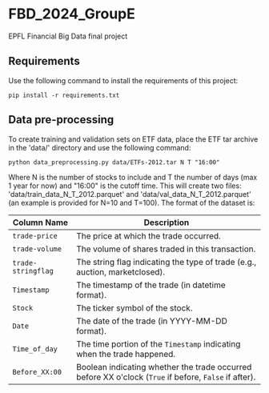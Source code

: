 # FBD_2024_GroupE
EPFL Financial Big Data final project

## Requirements

Use the following command to install the requirements of this project:

```
pip install -r requirements.txt
```

## Data pre-processing

To create training and validation sets on ETF data, place the ETF tar archive in the 'data/' directory and use the following command:

```
python data_preprocessing.py data/ETFs-2012.tar N T "16:00"
```

Where N is the number of stocks to include and T the number of days (max 1 year for now) and "16:00" is the cutoff time.
This will create two files: 'data/train_data_N_T_2012.parquet' and 'data/val_data_N_T_2012.parquet' (an example is provided for N=10 and T=100). 
The format of the dataset is:


| **Column Name**    | **Description**                                                                 |
|--------------------|---------------------------------------------------------------------------------|
| `trade-price`      | The price at which the trade occurred.                                           |
| `trade-volume`     | The volume of shares traded in this transaction.                                |
| `trade-stringflag` | The string flag indicating the type of trade (e.g., auction, marketclosed).     |
| `Timestamp`        | The timestamp of the trade (in datetime format).                                |
| `Stock`            | The ticker symbol of the stock.                                                  |
| `Date`             | The date of the trade (in YYYY-MM-DD format).                                   |
| `Time_of_day`      | The time portion of the `Timestamp` indicating when the trade happened.         |
| `Before_XX:00`     | Boolean indicating whether the trade occurred before XX o'clock (`True` if before, `False` if after). |


